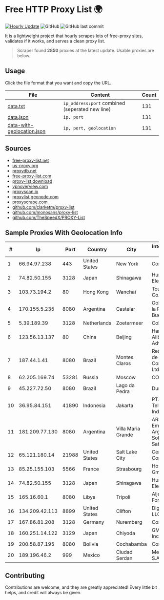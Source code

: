 
# Free HTTP Proxy List 🌍

[![Hourly Update](https://github.com/mertguvencli/http-proxy-list/actions/workflows/main.yml/badge.svg?branch=main)](https://github.com/mertguvencli/http-proxy-list/actions/workflows/main.yml)
![GitHub](https://img.shields.io/github/license/mertguvencli/http-proxy-list)
![GitHub last commit](https://img.shields.io/github/last-commit/mertguvencli/http-proxy-list)

It is a lightweight project that hourly scrapes lots of free-proxy sites, validates if it works, and serves a clean proxy list.


> Scraper found **2850** proxies at the latest update. Usable proxies are below.

## Usage

Click the file format that you want and copy the URL.


|File|Content|Count|
|----|-------|-----|
|[data.txt](https://raw.githubusercontent.com/mertguvencli/http-proxy-list/main/proxy-list/data.txt)|`ip_address:port` combined (seperated new line)|131|
|[data.json](https://raw.githubusercontent.com/mertguvencli/http-proxy-list/main/proxy-list/data.json)|`ip, port`|131|
|[data-with-geolocation.json](https://raw.githubusercontent.com/mertguvencli/http-proxy-list/main/proxy-list/data-with-geolocation.json)|`ip, port, geolocation`|131|

## Sources

* [free-proxy-list.net](https://free-proxy-list.net)
* [us-proxy.org](https://www.us-proxy.org)
* [proxydb.net](http://proxydb.net)
* [free-proxy-list.com](https://free-proxy-list.com/?page=&port=&type%5B%5D=http&type%5B%5D=https&up_time=0&search=Search)
* [proxy-list.download](https://www.proxy-list.download/HTTP)
* [vpnoverview.com](https://vpnoverview.com/privacy/anonymous-browsing/free-proxy-servers)
* [proxyscan.io](https://www.proxyscan.io)
* [proxylist.geonode.com](https://proxylist.geonode.com/api/proxy-list?limit=300&page=1&sort_by=lastChecked&sort_type=desc&protocols=http,https)
* [proxyscrape.com](https://api.proxyscrape.com/v2/?request=displayproxies&protocol=http&timeout=10000&country=all&ssl=all&anonymity=all)
* [github.com/clarketm/proxy-list](https://raw.githubusercontent.com/clarketm/proxy-list/master/proxy-list-raw.txt)
* [github.com/monosans/proxy-list](https://raw.githubusercontent.com/monosans/proxy-list/main/proxies/http.txt)
* [github.com/TheSpeedX/PROXY-List](https://raw.githubusercontent.com/TheSpeedX/PROXY-List/master/http.txt)


## Sample Proxies With Geolocation Info

|#|Ip|Port|Country|City|Internet Service Provider|
|-|--|----|-------|----|-------------------------|
|1|66.94.97.238|443|United States|New York|Contabo Inc.|
|2|74.82.50.155|3128|Japan|Shinagawa|Hurricane Electric|
|3|103.73.194.2|80|Hong Kong|Wanchai|TouchPal HK Co., Limited|
|4|170.155.5.235|8080|Argentina|Castelar|Gobernacion de la Provincia de Buenos Aires|
|5|5.39.189.39|3128|Netherlands|Zoetermeer|ColoCenter b.v.|
|6|123.56.13.137|80|China|Beijing|Hangzhou Alibaba Advertising Co|
|7|187.44.1.41|8080|Brazil|Montes Claros|Rede Brasileira de Comunicacao Ltda|
|8|62.205.169.74|53281|Russia|Moscow|CORBINA|
|9|45.227.72.50|8080|Brazil|Lago da Pedra|Dunas Telecom|
|10|36.95.84.151|41890|Indonesia|Jakarta|PT. Telekomunikasi Indonesia|
|11|181.209.77.130|8080|Argentina|Villa Maria Grande|ARSAT - Empresa Argentina de Soluciones Satelitales S.A|
|12|65.121.180.14|21988|United States|Salt Lake City|CenturyLink Communications|
|13|85.25.155.103|5566|France|Strasbourg|Host Europe GmbH|
|14|74.82.50.155|3128|Japan|Shinagawa|Hurricane Electric|
|15|165.16.60.1|8080|Libya|Tripoli|Aljeel Aljadeed For Technology|
|16|134.209.42.113|8899|United States|Clifton|DigitalOcean, LLC|
|17|167.86.81.208|3128|Germany|Nuremberg|Contabo GmbH|
|18|160.251.14.122|3129|Japan|Chiyoda|GMO Internet, Inc|
|19|200.58.87.195|8080|Bolivia|Cochabamba|Comteco Ltda|
|20|189.196.46.2|999|Mexico|Ciudad Serdan|Mega Cable, S.A. de C.V.|



## Contributing

Contributions are welcome, and they are greatly appreciated! Every
little bit helps, and credit will always be given.


